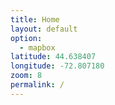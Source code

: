 ```yaml
---
title: Home
layout: default
option:
  - mapbox
latitude: 44.638407
longitude: -72.807180
zoom: 8
permalink: /
---
```

